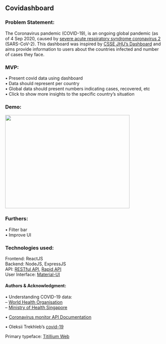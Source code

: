 ## Covidashboard

### Problem Statement: 
The Coronavirus	 pandemic (COVID-19), is an ongoing global pandemic (as of 4 Sep 2020, caused by <a href="https://www.who.int/ith/diseases/sars/en/">severe acute respiratory syndrome coronavirus 2</a> (SARS-CoV-2). This dashboard was inspired by <a href="https://systems.jhu.edu/">CSSE JHU’s Dashboard</a> and aims provide information to users about the countries infected and number of cases they face. 


### MVP:
• Present covid data using dashboard
<br>• Data should represent per country
<br>• Global data should present numbers indicating cases, recovered, etc
<br>• Click to show more insights to the specific	country’s situation
 

### Demo:
<img src="./public/covidashboard_demo.gif" width=400 height=300>


### Furthers: 
• Filter bar
<br>• Improve UI


### Technologies used:
Frontend: ReactJS
<br>Backend: NodeJS, ExpressJS
<br>API: 
<a href="https://restcountries.eu/#api-endpoints-all">RESTful API</a>, <a href="https://rapidapi.com/">Rapid API</a>
<br>User Interface: <a href="https://material-ui.com/">Material-UI</a>


#### Authors & Acknowledgment: 

• Understanding COVID-19 data: 
<br>– <a href="https://www.who.int/news-room/feature-stories/detail/who-updates-covid-19-dashboard-with-better-data-visualization">World Health Organisation</a>
<br>– <a href="https://covidsitrep.moh.gov.sg/">Ministry of Health Singapore</a>

• <a href="https://rapidapi.com/astsiatsko/api/coronavirus-monitor">Coronavirus monitor API Documentation</a>


• Oleksii Trekhleb’s <a href="https://github.com/trekhleb/covid-19">covid-19</a>


Primary typeface: <a href="https://fonts.google.com/specimen/Titillium+Web?query=titill%E2%80%9D%3ETitillium">Titillium Web</a>
